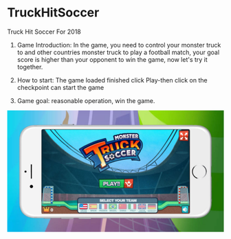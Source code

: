 # TruckHitSoccer
Truck Hit Soccer For 2018

1. Game Introduction: In the game, you need to control your monster truck to and other countries monster truck to play a football match, your goal score is higher than your opponent to win the game, now let's try it together.

2. How to start: The game loaded finished click Play-then click on the checkpoint can start the game

3. Game goal: reasonable operation, win the game.

![avatar](https://github.com/SoccerZre/TruckHitSoccer/blob/master/q1.jpg)
